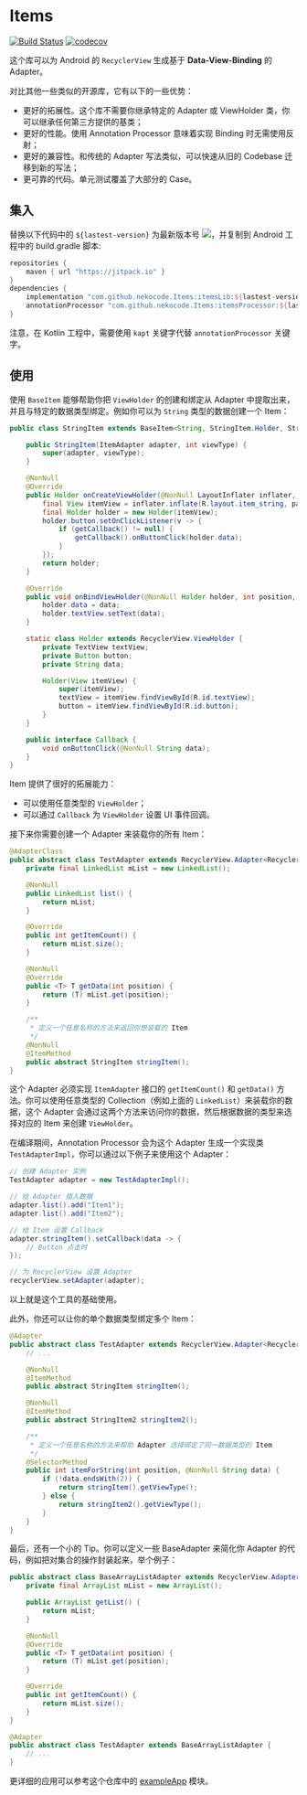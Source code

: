 # Items

[![Build Status](https://travis-ci.com/nekocode/Items.svg?branch=master)](https://travis-ci.com/nekocode/Items) [![codecov](https://codecov.io/gh/nekocode/Items/branch/master/graph/badge.svg)](https://codecov.io/gh/nekocode/Items)

这个库可以为 Android 的 `RecyclerView` 生成基于 **Data-View-Binding** 的 Adapter。

对比其他一些类似的开源库，它有以下的一些优势：
* 更好的拓展性。这个库不需要你继承特定的 Adapter 或 ViewHolder 类，你可以继承任何第三方提供的基类；
* 更好的性能。使用 Annotation Processor 意味着实现 Binding 时无需使用反射；
* 更好的兼容性。和传统的 Adapter 写法类似，可以快速从旧的 Codebase 迁移到新的写法；
* 更可靠的代码。单元测试覆盖了大部分的 Case。

## 集入

替换以下代码中的 `${lastest-version}` 为最新版本号 [![](https://jitpack.io/v/nekocode/Items.svg)](https://jitpack.io/#nekocode/Items)，并复制到 Android 工程中的 build.gradle 脚本:

```gradle
repositories {
    maven { url "https://jitpack.io" }
}
dependencies {
    implementation "com.github.nekocode.Items:itemsLib:${lastest-version}"
    annotationProcessor "com.github.nekocode.Items:itemsProcessor:${lastest-version}"
}
```

注意，在 Kotlin 工程中，需要使用 `kapt` 关键字代替 `annotationProcessor` 关键字。

## 使用

使用 `BaseItem` 能够帮助你把 `ViewHolder` 的创建和绑定从 Adapter 中提取出来，并且与特定的数据类型绑定。例如你可以为 `String` 类型的数据创建一个 Item：

```java
public class StringItem extends BaseItem<String, StringItem.Holder, StringItem.Callback> {

    public StringItem(ItemAdapter adapter, int viewType) {
        super(adapter, viewType);
    }

    @NonNull
    @Override
    public Holder onCreateViewHolder(@NonNull LayoutInflater inflater, @NonNull ViewGroup parent) {
        final View itemView = inflater.inflate(R.layout.item_string, parent, false);
        final Holder holder = new Holder(itemView);
        holder.button.setOnClickListener(v -> {
            if (getCallback() != null) {
                getCallback().onButtonClick(holder.data);
            }
        });
        return holder;
    }

    @Override
    public void onBindViewHolder(@NonNull Holder holder, int position, @NonNull String data) {
        holder.data = data;
        holder.textView.setText(data);
    }

    static class Holder extends RecyclerView.ViewHolder {
        private TextView textView;
        private Button button;
        private String data;

        Holder(View itemView) {
            super(itemView);
            textView = itemView.findViewById(R.id.textView);
            button = itemView.findViewById(R.id.button);
        }
    }

    public interface Callback {
        void onButtonClick(@NonNull String data);
    }
}
```

Item 提供了很好的拓展能力：
* 可以使用任意类型的 `ViewHolder`；
* 可以通过 `Callback` 为 `ViewHolder` 设置 UI 事件回调。

接下来你需要创建一个 Adapter 来装载你的所有 Item：

```java
@AdapterClass
public abstract class TestAdapter extends RecyclerView.Adapter<RecyclerView.ViewHolder> implements ItemAdapter {
    private final LinkedList mList = new LinkedList();

    @NonNull
    public LinkedList list() {
        return mList;
    }

    @Override
    public int getItemCount() {
        return mList.size();
    }

    @NonNull
    @Override
    public <T> T getData(int position) {
        return (T) mList.get(position);
    }

    /**
     * 定义一个任意名称的方法来返回你想装载的 Item
     */
    @NonNull
    @ItemMethod
    public abstract StringItem stringItem();
}
```

这个 Adapter 必须实现 `ItemAdapter` 接口的 `getItemCount()` 和 `getData()` 方法。你可以使用任意类型的 Collection（例如上面的 `LinkedList`）来装载你的数据，这个 Adapter 会通过这两个方法来访问你的数据，然后根据数据的类型来选择对应的 Item 来创建 `ViewHolder`。

在编译期间，Annotation Processor 会为这个 Adapter 生成一个实现类 `TestAdapterImpl`，你可以通过以下例子来使用这个 Adapter：

```java
// 创建 Adapter 实例
TestAdapter adapter = new TestAdapterImpl();

// 给 Adapter 插入数据
adapter.list().add("Item1");
adapter.list().add("Item2");

// 给 Item 设置 Callback
adapter.stringItem().setCallback(data -> {
    // Button 点击时
});

// 为 RecyclerView 设置 Adapter
recyclerView.setAdapter(adapter);
```

以上就是这个工具的基础使用。

此外，你还可以让你的单个数据类型绑定多个 Item：

```java
@Adapter
public abstract class TestAdapter extends RecyclerView.Adapter<RecyclerView.ViewHolder> implements ItemAdapter {
    // ...

    @NonNull
    @ItemMethod
    public abstract StringItem stringItem();

    @NonNull
    @ItemMethod
    public abstract StringItem2 stringItem2();

    /**
     * 定义一个任意名称的方法来帮助 Adapter 选择绑定了同一数据类型的 Item
     */
    @SelectorMethod
    public int itemForString(int position, @NonNull String data) {
        if (!data.endsWith(2)) {
            return stringItem().getViewType();
        } else {
            return stringItem2().getViewType();
        }
    }
}
```

最后，还有一个小的 Tip。你可以定义一些 BaseAdapter 来简化你 Adapter 的代码，例如把对集合的操作封装起来，举个例子：

```java
public abstract class BaseArrayListAdapter extends RecyclerView.Adapter<RecyclerView.ViewHolder> implements ItemAdapter {
    private final ArrayList mList = new ArrayList();

    public ArrayList getList() {
        return mList;
    }

    @NonNull
    @Override
    public <T> T getData(int position) {
        return (T) mList.get(position);
    }

    @Override
    public int getItemCount() {
        return mList.size();
    }
}

@Adapter
public abstract class TestAdapter extends BaseArrayListAdapter {
    // ...
}
```

更详细的应用可以参考这个仓库中的 [exampleApp](exampleApp) 模块。
